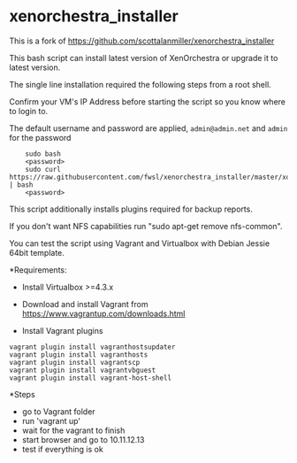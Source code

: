 # xenorchestra_installer

This is a fork of https://github.com/scottalanmiller/xenorchestra_installer

This bash script can install latest version of XenOrchestra or upgrade it to latest version.  

The single line installation required the following steps from a root shell. 

Confirm your VM's IP Address before starting the script so you know where to login to. 

The default username and password are applied, `admin@admin.net` and `admin` for the password
```
    sudo bash
    <password>
    sudo curl https://raw.githubusercontent.com/fwsl/xenorchestra_installer/master/xo_install.sh | bash
    <password>
```    

This script additionally installs plugins required for backup reports.
  
If you don't want NFS capabilities run "sudo apt-get remove nfs-common".


You can test the script using Vagrant and Virtualbox with Debian Jessie 64bit template.

*Requirements:

- Install Virtualbox >=4.3.x

- Download and install Vagrant from https://www.vagrantup.com/downloads.html
- Install Vagrant plugins
```
vagrant plugin install vagrant­hostsupdater 
vagrant plugin install vagrant­hosts 
vagrant plugin install vagrant­scp 
vagrant plugin install vagrant­vbguest 
vagrant plugin install vagrant-host-shell
```

*Steps
- go to Vagrant folder
- run 'vagrant up'
- wait for the vagrant to finish
- start browser and go to 10.11.12.13
- test if everything is ok

